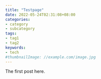 ```yaml
---
title: "Testpage"
date: 2022-05-24T02:31:08+08:00
categories:
- category
- subcategory
tags:
- tag1
- tag2
keywords:
- tech
#thumbnailImage: //example.com/image.jpg
---
```


<!--more-->
The first post here.
